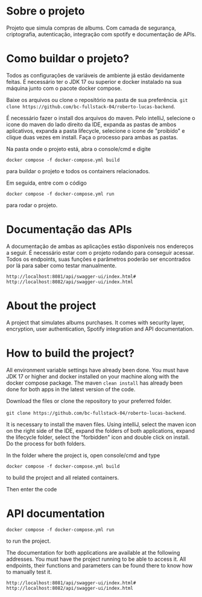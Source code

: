 # Sobre o projeto

Projeto que simula compras de albums.  Com camada de segurança, criptografia, autenticação, integração com spotify e documentação de APIs.

# Como buildar o projeto?

Todos as configurações de variáveis de ambiente já estão devidamente feitas. É necessário ter o JDK 17 ou superior e docker instalado na sua máquina junto com o pacote docker compose. 

Baixe os arquivos ou clone o repositório na pasta de sua preferência.
```git clone https://github.com/bc-fullstack-04/roberto-lucas-backend```.

É necessário fazer o install dos arquivos do maven. Pelo intelliJ, selecione o icone do maven do lado direito da IDE, expanda as pastas de ambos aplicativos, expanda a pasta lifecycle, selecione o icone de "proibído" e clique duas vezes em install. Faça o processo para ambas as pastas.

Na pasta onde o projeto está, abra o console/cmd e digite

```docker compose -f docker-compose.yml build``` 

para buildar o projeto e todos os containers relacionados.

Em seguida, entre com o código 

```docker compose -f docker-compose.yml run```

para rodar o projeto.

# Documentação das APIs

A documentação de ambas as aplicações estão disponíveis nos endereços a seguir. É necessário estar com o projeto rodando para conseguir acessar. Todos os endpoints, suas funções e parâmetros poderão ser encontrados por lá para saber como testar manualmente.

```
http://localhost:8081/api/swagger-ui/index.html#
http://localhost:8082/api/swagger-ui/index.html
```


# About the project
A project that simulates albums purchases. It comes with security layer, encryption, user authentication, Spotify integration and API documentation.

# How to build the project?

All environment variable settings have already been done. You must have JDK 17 or higher and docker installed on your machine along with the docker compose package. The maven ```clean install``` has already been done for both apps in the latest version of the code.

Download the files or clone the repository to your preferred folder.

```git clone https://github.com/bc-fullstack-04/roberto-lucas-backend```.

It is necessary to install the maven files. Using intelliJ, select the maven icon on the right side of the IDE, expand the folders of both applications, expand the lifecycle folder, select the "forbidden" icon and double click on install. Do the process for both folders.

In the folder where the project is, open console/cmd and type

```docker compose -f docker-compose.yml build```

to build the project and all related containers.

Then enter the code

# API documentation 

```docker compose -f docker-compose.yml run```

to run the project.

The documentation for both applications are available at the following addresses. You must have the project running to be able to access it. All endpoints, their functions and parameters can be found there to know how to manually test it.

```
http://localhost:8081/api/swagger-ui/index.html#
http://localhost:8082/api/swagger-ui/index.html
```

